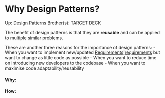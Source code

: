 # Why Design Patterns?

Up: [Design Patterns](design_patterns)
Brother(s):
TARGET DECK

The benefit of design patterns is that they are **reusable** and can be applied to multiple similar problems. 

These are another three reasons for the importance of design patterns:
	- When you want to implement new/updated [Requirements|requirements](requirements|requirements) but want to change as little code as possible
	- When you want to reduce time on introducing new developers to the codebase
	- When you want to maximise code adaptability/reusability

































#### Why:
#### How:









